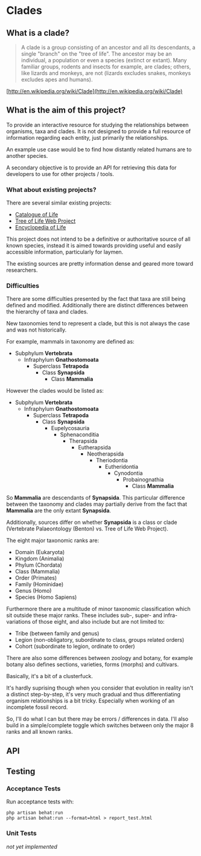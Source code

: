 # Clades

## What is a clade?

> A clade is a group consisting of an ancestor and all its descendants, a single "branch" on the "tree of life". The ancestor may be an individual, a population or even a species (extinct or extant). Many familiar groups, rodents and insects for example, are clades; others, like lizards and monkeys, are not (lizards excludes snakes, monkeys excludes apes and humans).

[http://en.wikipedia.org/wiki/Clade](http://en.wikipedia.org/wiki/Clade)

## What is the aim of this project?

To provide an interactive resource for studying the relationships between organisms, taxa and clades. It is not designed to provide a full resource of information regarding each entity, just primarily the relationships.

An example use case would be to find how distantly related humans are to another species.

A secondary objective is to provide an API for retrieving this data for developers to use for other projects / tools.

### What about existing projects?

There are several similar existing projects:

- [Catalogue of Life](http://www.catalogueoflife.org/)
- [Tree of Life Web Project](http://www.tolweb.org/)
- [Encyclopedia of Life](http://eol.org/)

This project does not intend to be a definitive or authoritative source of all known species, instead it is aimed towards providing useful and easily accessible information, particularly for laymen.

The existing sources are pretty information dense and geared more toward researchers.

### Difficulties

There are some difficulties presented by the fact that taxa are still being defined and modified. Additionally there are distinct differences between the hierarchy of taxa and clades.

New taxonomies tend to represent a clade, but this is not always the case and was not historically.

For example, mammals in taxonomy are defined as:

- Subphylum **Vertebrata**
    - Infraphylum **Gnathostomoata**
        - Superclass **Tetrapoda**
            - Class **Synapsida**
                - Class **Mammalia**

However the clades would be listed as:

- Subphylum **Vertebrata**
    - Infraphylum **Gnathostomoata**
        - Superclass **Tetrapoda**
            - Class **Synapsida**
                - Eupelycosauria
                    - Sphenaconditia
                        - Therapsida
                            - Eutherapsida
                                - Neotherapsida
                                    - Theriodontia
                                        - Eutheridontia
                                            - Cynodontia
                                                - Probainognathia
                                                    - Class **Mammalia**

So **Mammalia** are descendants of **Synapsida**. This particular difference between the taxonomy and clades may partially derive from the fact that **Mammalia** are the only extant **Synapsida**.

Additionally, sources differ on whether **Synapsida** is a class or clade (Vertebrate Palaeontology (Benton) vs. Tree of Life Web Project).

The eight major taxonomic ranks are:

- Domain (Eukaryota)
- Kingdom (Animalia)
- Phylum (Chordata)
- Class (Mammalia)
- Order (Primates)
- Family (Hominidae)
- Genus (Homo)
- Species (Homo Sapiens)

Furthermore there are a multitude of minor taxonomic classification which sit outside these major ranks. These includes sub-, super- and infra- variations of those eight, and also include but are not limited to:

- Tribe (between family and genus)
- Legion (non-obligatory, subordinate to class, groups related orders)
- Cohort (subordinate to legion, ordinate to order)

There are also some differences between zoology and botany, for example botany also defines sections, varieties, forms (morphs) and cultivars.

Basically, it's a bit of a clusterfuck.

It's hardly suprising though when you consider that evolution in reality isn't a distinct step-by-step, it's very much gradual and thus differentiating organism relationships is a bit tricky. Especially when working of an incomplete fossil record.

So, I'll do what I can but there may be errors / differences in data. I'll also build in a simple/complete toggle which switches between only the major 8 ranks and all known ranks.

## API

## Testing

### Acceptance Tests

Run acceptance tests with:

```
php artisan behat:run
php artisan behat:run --format=html > report_test.html
```

### Unit Tests

_not yet implemented_
